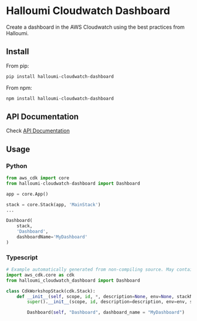 # Halloumi Cloudwatch Dashboard

Create a dashboard in the AWS Cloudwatch using the best practices from Halloumi.

## Install

From pip:

```bash
pip install halloumi-cloudwatch-dashboard
```

From npm:

```bash
npm install halloumi-cloudwatch-dashboard
```

## API Documentation

Check [API Documentation](./API.md)

## Usage

### Python

```python
from aws_cdk import core
from halloumi-cloudwatch-dashboard import Dashboard

app = core.App()

stack = core.Stack(app, 'MainStack')
...

Dashboard(
    stack,
    'Dashboard',
    dashboardName='MyDashboard'
)
```

### Typescript

```python
# Example automatically generated from non-compiling source. May contain errors.
import aws_cdk.core as cdk
from halloumi_cloudwatch_dashboard import Dashboard

class CdkWorkshopStack(cdk.Stack):
    def __init__(self, scope, id, *, description=None, env=None, stackName=None, tags=None, synthesizer=None, terminationProtection=None, analyticsReporting=None):
        super().__init__(scope, id, description=description, env=env, stackName=stackName, tags=tags, synthesizer=synthesizer, terminationProtection=terminationProtection, analyticsReporting=analyticsReporting)

        Dashboard(self, "Dashboard", dashboard_name = "MyDashboard")
```
